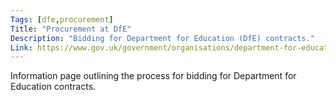 ```yaml
---
Tags: [dfe,procurement]
Title: "Procurement at DfE"
Description: "Bidding for Department for Education (DfE) contracts."
Link: https://www.gov.uk/government/organisations/department-for-education/about/procurement
---
```

Information page outlining the process for bidding for Department for Education contracts.